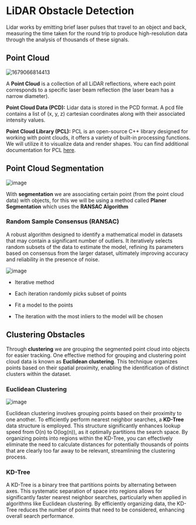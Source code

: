 # LiDAR Obstacle Detection
Lidar works by emitting brief laser pulses that travel to an object and back, measuring the time taken for the round trip to produce high-resolution data through the analysis of thousands of these signals.

## Point Cloud 
![1679066814413](https://github.com/user-attachments/assets/4132aa55-3be7-4a98-8339-b9be7bcac718)


A **Point Cloud** is a collection of all LiDAR reflections, where each point corresponds to a specific laser beam reflection (the laser beam has a narrow diameter).

**Point Cloud Data (PCD):** Lidar data is stored in the PCD format. A pcd file contains a list of (x, y, z) cartesian coordinates along with their associated intensity values.


**Point Cloud Library (PCL):** PCL is an open-source C++ library designed for working with point clouds, it offers a variety of built-in processing functions. We will utilize it to visualize data and render shapes. You can find additional documentation for PCL [here](https://pointclouds.org/).


## Point Cloud Segmentation

![image](https://github.com/user-attachments/assets/4d3bec64-b127-47da-897e-0620a21500a3)

With **segmentation** we are associating certain point (from the point cloud data) with objects, for this we will be using a method called **Planer Segmentation** which uses the **RANSAC Algorithm**

### Random Sample Consensus (RANSAC)

 A robust algorithm designed to identify a mathematical model in datasets that may contain a significant number of outliers. It iteratively selects random subsets of the data to estimate the model, refining its parameters based on consensus from the larger dataset, ultimately improving accuracy and reliability in the presence of noise.

 ![image](https://github.com/user-attachments/assets/00b06593-1783-4bec-b39b-1d8bf1478ca9)

- Iterative method 

-	Each iteration randomly picks subset of points 

-	Fit a model to the points

-	The iteration with the most inliers to the model will be chosen

##  Clustering Obstacles

Through **clustering** we are grouping the segmented point cloud into objects for easier tracking. One effective method for grouping and clustering point cloud data is known as **Euclidean clustering**. This technique organizes points based on their spatial proximity, enabling the identification of distinct clusters within the dataset.

### Euclidean Clustering
![image](https://github.com/user-attachments/assets/085ede81-7317-42d6-9b5c-897add694f3e)

Euclidean clustering involves grouping points based on their proximity to one another. To efficiently perform nearest neighbor searches, a **KD-Tree** data structure is employed. This structure significantly enhances lookup speed from O(n) to O(log(n)), as it optimally partitions the search space. By organizing points into regions within the KD-Tree, you can effectively eliminate the need to calculate distances for potentially thousands of points that are clearly too far away to be relevant, streamlining the clustering process.

### KD-Tree
A KD-Tree is a binary tree that partitions points by alternating between axes. This systematic separation of space into regions allows for significantly faster nearest neighbor searches, particularly when applied in algorithms like Euclidean clustering. By efficiently organizing data, the KD-Tree reduces the number of points that need to be considered, enhancing overall search performance.

